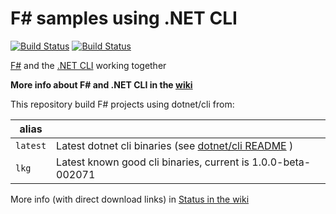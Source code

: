# F# samples using .NET CLI

[![Build Status](https://travis-ci.org/enricosada/fsharp-dotnet-cli-samples.svg?branch=rel%2F1.0.0-preview2)](https://travis-ci.org/enricosada/fsharp-dotnet-cli-samples)
[![Build Status](https://ci.appveyor.com/api/projects/status/fjyw71v46oyftr3d/branch/rel/1.0.0-preview2?svg=true)](https://ci.appveyor.com/project/enricosada/fsharp-dotnet-cli-samples/branch/rel/1.0.0-preview2)
 
[F#](http://fsharp.org/) and the [.NET CLI](http://dotnet.github.io/) working together

**More info about F# and .NET CLI in the [wiki](https://github.com/enricosada/fsharp-dotnet-cli-samples/wiki)**

This repository build F# projects using dotnet/cli from:

| alias       |     |
|-------------|-----|
| `latest`    | Latest dotnet cli binaries (see [dotnet/cli README](https://github.com/dotnet/cli/blob/rel/1.0.0/README.md) ) |
| `lkg`       | Latest known good cli binaries, current is 1.0.0-beta-002071 |

More info (with direct download links) in [Status in the wiki](https://github.com/enricosada/fsharp-dotnet-cli-samples/wiki/Status)
